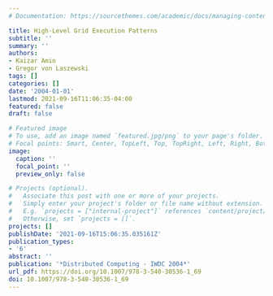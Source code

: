 ```yaml
---
# Documentation: https://sourcethemes.com/academic/docs/managing-content/

title: High-Level Grid Execution Patterns
subtitle: ''
summary: ''
authors:
- Kaizar Amin
- Gregor von Laszewski
tags: []
categories: []
date: '2004-01-01'
lastmod: 2021-09-16T11:06:35-04:00
featured: false
draft: false

# Featured image
# To use, add an image named `featured.jpg/png` to your page's folder.
# Focal points: Smart, Center, TopLeft, Top, TopRight, Left, Right, BottomLeft, Bottom, BottomRight.
image:
  caption: ''
  focal_point: ''
  preview_only: false

# Projects (optional).
#   Associate this post with one or more of your projects.
#   Simply enter your project's folder or file name without extension.
#   E.g. `projects = ["internal-project"]` references `content/project/deep-learning/index.md`.
#   Otherwise, set `projects = []`.
projects: []
publishDate: '2021-09-16T15:06:35.035161Z'
publication_types:
- '6'
abstract: ''
publication: '*Distributed Computing - IWDC 2004*'
url_pdf: https://doi.org/10.1007/978-3-540-30536-1_69
doi: 10.1007/978-3-540-30536-1_69
---
```

